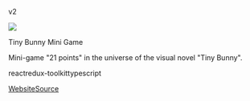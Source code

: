 v2

![](/documentation/ru/assets/ideal-img/tiny-bunny.dd60f55.640.png)

Tiny Bunny Mini Game

Mini-game "21 points" in the universe of the visual novel "Tiny Bunny".

reactredux-toolkittypescript

[Website](https://sanua356.github.io/tiny-bunny/)[Source](https://github.com/sanua356/tiny-bunny)
